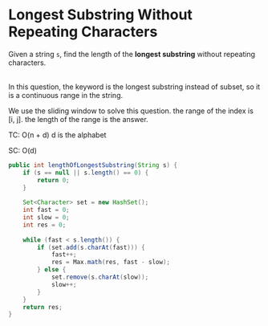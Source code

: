 # Longest Substring Without Repeating Characters

Given a string `s`, find the length of the **longest substring** without repeating characters.

\
In this question, the keyword is the longest substring instead of subset, so it is a continuous range in the string.

We use the sliding window to solve this question. the range of the index is \[i, j]. the length of the range is the answer.

TC: O(n + d) d is the alphabet

SC: O(d)

```java
public int lengthOfLongestSubstring(String s) {
    if (s == null || s.length() == 0) {
        return 0;
    }
    
    Set<Character> set = new HashSet();
    int fast = 0;
    int slow = 0;
    int res = 0;
    
    while (fast < s.length()) {
        if (set.add(s.charAt(fast))) {
            fast++;
            res = Max.math(res, fast - slow);
        } else {
            set.remove(s.charAt(slow));
            slow++;
        }
    }
    return res;
}
```
